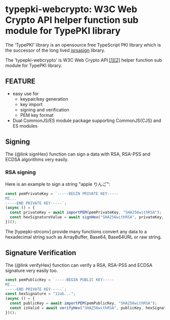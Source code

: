 typepki-webcrypto: W3C Web Crypto API helper function sub module for TypePKI library
====================================================================================

The 'TypePKI' library is an opensource free TypeScript PKI library which is the successor of the long lived [jsrsasign](https://kjur.github.io/jsrsasign) library.

The 'typepki-webcrypto' is W3C Web Crypto API [[1]](https://developer.mozilla.org/en-US/docs/Web/API/Web_Crypto_API)[[2]](https://www.w3.org/TR/WebCryptoAPI/) helper function sub module for TypePKI library. 

## FEATURE
- easy use for
  - keypair/key generation
  - key import
  - signing and verification
  - PEM key format
- Dual CommonJS/ES module package supporting CommonJS(CJS) and ES modules

## Signing
The {@link signHex} function can sign a data with RSA, RSA-PSS and ECDSA algorithms very easily.

### RSA signing
Here is an example to sign a string "apple りんご":
```JavaScript
const pemPrivateKey = `-----BEGIN PRIVATE KEY-----
MI...
-----END PRIVATE KEY-----`;
(async () = {
  const privateKey = await importPEM(pemPrivateKey, "SHA256withRSA");
  const hexSignatureValue = await signHex("SHA256withRSA", privateKey, utf8tohex("apple りんご"));
})();
```
The [typepki-strconv] provide many functions convert any data to a hexadecimal string such as
ArrayBuffer, Base64, Base64URL or raw string.

## Signature Verification
The {@link verifyHex} function can verify a RSA, RSA-PSS and ECDSA signature very easily too.
```JavaScript
const pemPublicKey = `-----BEGIN PUBLIC KEY-----
MI...
-----END PRIVATE KEY-----`;
const hexSignature = "12ab...";
(async () = {
  const publicKey = await importPEM(pemPublicKey, "SHA256withRSA");
  const isValid = await verifyHex("SHA256withRSA", publicKey, hexSignature, utf8tohex("apple りんご"));
})();
```


